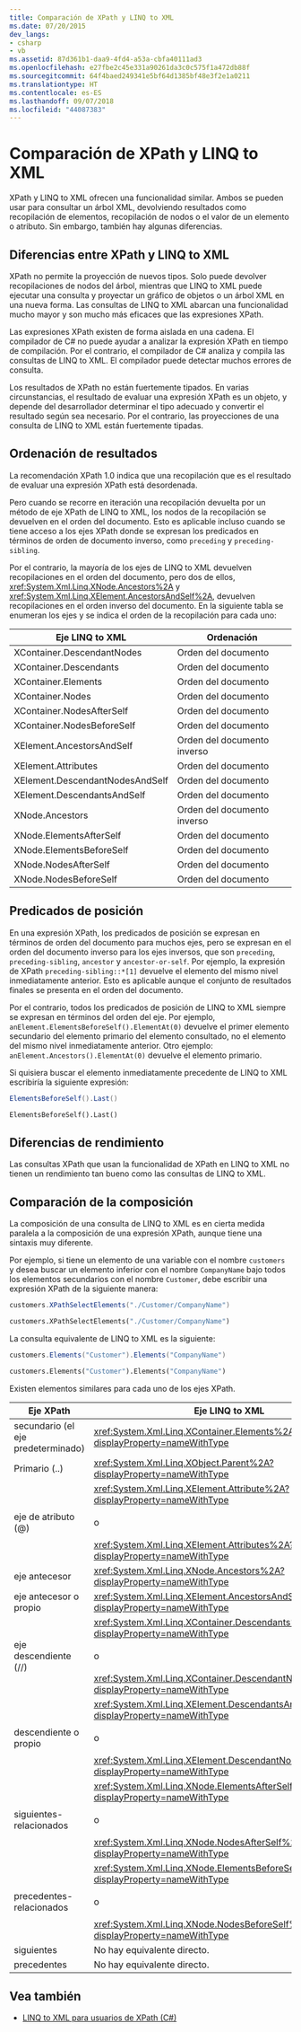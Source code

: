```yaml
---
title: Comparación de XPath y LINQ to XML
ms.date: 07/20/2015
dev_langs:
- csharp
- vb
ms.assetid: 87d361b1-daa9-4fd4-a53a-cbfa40111ad3
ms.openlocfilehash: e27fbe2c45e331a90261da3c0c575f1a472db88f
ms.sourcegitcommit: 64f4baed249341e5bf64d1385bf48e3f2e1a0211
ms.translationtype: HT
ms.contentlocale: es-ES
ms.lasthandoff: 09/07/2018
ms.locfileid: "44087383"
---
```

# <a name="comparison-of-xpath-and-linq-to-xml"></a>Comparación de XPath y LINQ to XML
XPath y LINQ to XML ofrecen una funcionalidad similar. Ambos se pueden usar para consultar un árbol XML, devolviendo resultados como recopilación de elementos, recopilación de nodos o el valor de un elemento o atributo. Sin embargo, también hay algunas diferencias.  
  
## <a name="differences-between-xpath-and-linq-to-xml"></a>Diferencias entre XPath y LINQ to XML  
 XPath no permite la proyección de nuevos tipos. Solo puede devolver recopilaciones de nodos del árbol, mientras que LINQ to XML puede ejecutar una consulta y proyectar un gráfico de objetos o un árbol XML en una nueva forma. Las consultas de LINQ to XML abarcan una funcionalidad mucho mayor y son mucho más eficaces que las expresiones XPath.  
  
 Las expresiones XPath existen de forma aislada en una cadena. El compilador de C# no puede ayudar a analizar la expresión XPath en tiempo de compilación. Por el contrario, el compilador de C# analiza y compila las consultas de LINQ to XML. El compilador puede detectar muchos errores de consulta.  
  
 Los resultados de XPath no están fuertemente tipados. En varias circunstancias, el resultado de evaluar una expresión XPath es un objeto, y depende del desarrollador determinar el tipo adecuado y convertir el resultado según sea necesario. Por el contrario, las proyecciones de una consulta de LINQ to XML están fuertemente tipadas.  
  
## <a name="result-ordering"></a>Ordenación de resultados  
 La recomendación XPath 1.0 indica que una recopilación que es el resultado de evaluar una expresión XPath está desordenada.  
  
 Pero cuando se recorre en iteración una recopilación devuelta por un método de eje XPath de LINQ to XML, los nodos de la recopilación se devuelven en el orden del documento. Esto es aplicable incluso cuando se tiene acceso a los ejes XPath donde se expresan los predicados en términos de orden de documento inverso, como `preceding` y `preceding-sibling`.  
  
 Por el contrario, la mayoría de los ejes de LINQ to XML devuelven recopilaciones en el orden del documento, pero dos de ellos, <xref:System.Xml.Linq.XNode.Ancestors%2A> y <xref:System.Xml.Linq.XElement.AncestorsAndSelf%2A>, devuelven recopilaciones en el orden inverso del documento. En la siguiente tabla se enumeran los ejes y se indica el orden de la recopilación para cada uno:  
  
|Eje LINQ to XML|Ordenación|  
|----------------------|--------------|  
|XContainer.DescendantNodes|Orden del documento|  
|XContainer.Descendants|Orden del documento|  
|XContainer.Elements|Orden del documento|  
|XContainer.Nodes|Orden del documento|  
|XContainer.NodesAfterSelf|Orden del documento|  
|XContainer.NodesBeforeSelf|Orden del documento|  
|XElement.AncestorsAndSelf|Orden del documento inverso|  
|XElement.Attributes|Orden del documento|  
|XElement.DescendantNodesAndSelf|Orden del documento|  
|XElement.DescendantsAndSelf|Orden del documento|  
|XNode.Ancestors|Orden del documento inverso|  
|XNode.ElementsAfterSelf|Orden del documento|  
|XNode.ElementsBeforeSelf|Orden del documento|  
|XNode.NodesAfterSelf|Orden del documento|  
|XNode.NodesBeforeSelf|Orden del documento|  
  
## <a name="positional-predicates"></a>Predicados de posición  
 En una expresión XPath, los predicados de posición se expresan en términos de orden del documento para muchos ejes, pero se expresan en el orden del documento inverso para los ejes inversos, que son `preceding`, `preceding-sibling`, `ancestor` y `ancestor-or-self`. Por ejemplo, la expresión de XPath `preceding-sibling::*[1]` devuelve el elemento del mismo nivel inmediatamente anterior. Esto es aplicable aunque el conjunto de resultados finales se presenta en el orden del documento.  
  
 Por el contrario, todos los predicados de posición de LINQ to XML siempre se expresan en términos del orden del eje. Por ejemplo, `anElement.ElementsBeforeSelf().ElementAt(0)` devuelve el primer elemento secundario del elemento primario del elemento consultado, no el elemento del mismo nivel inmediatamente anterior. Otro ejemplo: `anElement.Ancestors().ElementAt(0)` devuelve el elemento primario.  
  
 Si quisiera buscar el elemento inmediatamente precedente de LINQ to XML escribiría la siguiente expresión:  
  
```csharp
ElementsBeforeSelf().Last()
```
  
```vb
ElementsBeforeSelf().Last()
```
  
## <a name="performance-differences"></a>Diferencias de rendimiento  
 Las consultas XPath que usan la funcionalidad de XPath en LINQ to XML no tienen un rendimiento tan bueno como las consultas de LINQ to XML.  
  
## <a name="comparison-of-composition"></a>Comparación de la composición  
 La composición de una consulta de LINQ to XML es en cierta medida paralela a la composición de una expresión XPath, aunque tiene una sintaxis muy diferente.  
  
 Por ejemplo, si tiene un elemento de una variable con el nombre `customers` y desea buscar un elemento inferior con el nombre `CompanyName` bajo todos los elementos secundarios con el nombre `Customer`, debe escribir una expresión XPath de la siguiente manera:  
  
```csharp  
customers.XPathSelectElements("./Customer/CompanyName")
```  
  
```vb
customers.XPathSelectElements("./Customer/CompanyName")
```

 La consulta equivalente de LINQ to XML es la siguiente:  
  
```csharp  
customers.Elements("Customer").Elements("CompanyName")
```  
  
```vb
customers.Elements("Customer").Elements("CompanyName")
```  

 Existen elementos similares para cada uno de los ejes XPath.  
  
|Eje XPath|Eje LINQ to XML|  
|----------------|----------------------|  
|secundario (el eje predeterminado)|<xref:System.Xml.Linq.XContainer.Elements%2A?displayProperty=nameWithType>|  
|Primario (..)|<xref:System.Xml.Linq.XObject.Parent%2A?displayProperty=nameWithType>|  
|eje de atributo (@)|<xref:System.Xml.Linq.XElement.Attribute%2A?displayProperty=nameWithType><br /><br /> o<br /><br /> <xref:System.Xml.Linq.XElement.Attributes%2A?displayProperty=nameWithType>|  
|eje antecesor|<xref:System.Xml.Linq.XNode.Ancestors%2A?displayProperty=nameWithType>|  
|eje antecesor o propio|<xref:System.Xml.Linq.XElement.AncestorsAndSelf%2A?displayProperty=nameWithType>|  
|eje descendiente (//)|<xref:System.Xml.Linq.XContainer.Descendants%2A?displayProperty=nameWithType><br /><br /> o<br /><br /> <xref:System.Xml.Linq.XContainer.DescendantNodes%2A?displayProperty=nameWithType>|  
|descendiente o propio|<xref:System.Xml.Linq.XElement.DescendantsAndSelf%2A?displayProperty=nameWithType><br /><br /> o<br /><br /> <xref:System.Xml.Linq.XElement.DescendantNodesAndSelf%2A?displayProperty=nameWithType>|  
|siguientes-relacionados|<xref:System.Xml.Linq.XNode.ElementsAfterSelf%2A?displayProperty=nameWithType><br /><br /> o<br /><br /> <xref:System.Xml.Linq.XNode.NodesAfterSelf%2A?displayProperty=nameWithType>|  
|precedentes-relacionados|<xref:System.Xml.Linq.XNode.ElementsBeforeSelf%2A?displayProperty=nameWithType><br /><br /> o<br /><br /> <xref:System.Xml.Linq.XNode.NodesBeforeSelf%2A?displayProperty=nameWithType>|  
|siguientes|No hay equivalente directo.|  
|precedentes|No hay equivalente directo.|  
  
## <a name="see-also"></a>Vea también

- [LINQ to XML para usuarios de XPath (C#)](../../../../csharp/programming-guide/concepts/linq/linq-to-xml-for-xpath-users.md)
